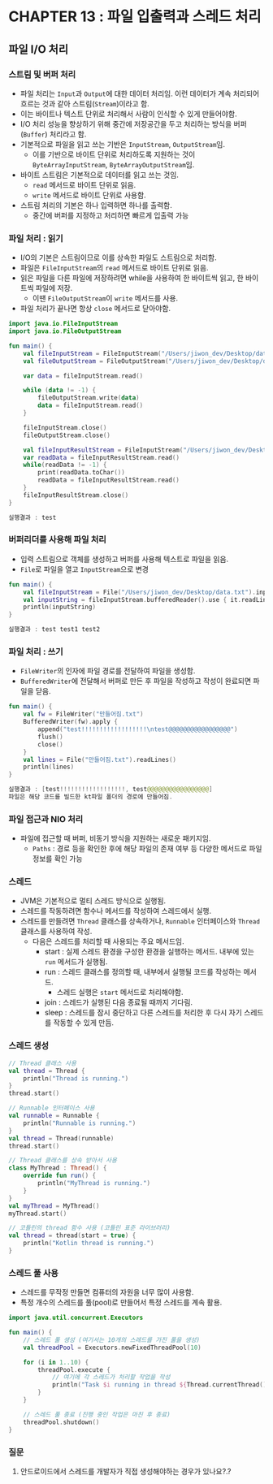 # CHAPTER 13 : 파일 입출력과 스레드 처리

## 파일 I/O 처리

### 스트림 및 버퍼 처리

- 파일 처리는 `Input`과 `Output`에 대한 데이터 처리임. 이런 데이터가 계속 처리되어 흐르는 것과 같아 스트림(`Stream`)이라고 함.
- 이는 바이트나 텍스트 단위로 처리해서 사람이 인식할 수 있게 만들어야함.
- I/O 처리 성능을 향상하기 위해 중간에 저장공간을 두고 처리하는 방식을 버퍼(`Buffer`) 처리라고 함.
- 기본적으로 파일을 읽고 쓰는 기반은 `InputStream`, `OutputStream`임.
    - 이를 기반으로 바이트 단위로 처리하도록 지원하는 것이 `ByteArrayInputStream`, `ByteArrayOutputStream`임.
- 바이트 스트림은 기본적으로 데이터를 읽고 쓰는 것임.
    - `read` 메서드로 바이트 단위로 읽음.
    - `write` 메서드로 바이트 단위로 사용함.
- 스트림 처리의 기본은 하나 입력하면 하나를 출력함.
    - 중간에 버퍼를 지정하고 처리하면 빠르게 입출력 가능

### 파일 처리 : 읽기

- I/O의 기본은 스트림이므로 이를 상속한 파일도 스트림으로 처리함.
- 파일은 `FileInputStream`의 `read` 메서드로 바이트 단위로 읽음.
- 읽은 파일을 다른 파일에 저장하려면 while을 사용하여 한 바이트씩 읽고, 한 바이트씩 파일에 저장.
    - 이땐 `FileOutputStream`이 `write` 메서드를 사용.
- 파일 처리가 끝나면 항상 `close` 메서드로 닫아야함.

```kotlin
import java.io.FileInputStream
import java.io.FileOutputStream

fun main() {
    val fileInputStream = FileInputStream("/Users/jiwon_dev/Desktop/data.txt")
    val fileOutputStream = FileOutputStream("/Users/jiwon_dev/Desktop/dataout.txt")

    var data = fileInputStream.read()

    while (data != -1) {
        fileOutputStream.write(data)
        data = fileInputStream.read()
    }

    fileInputStream.close()
    fileOutputStream.close()

    val fileInputResultStream = FileInputStream("/Users/jiwon_dev/Desktop/dataout.txt")
    var readData = fileInputResultStream.read()
    while(readData != -1) {
        print(readData.toChar())
        readData = fileInputResultStream.read()
    }
    fileInputResultStream.close()
}

실행결과 : test
```

### 버퍼리더를 사용해 파일 처리

- 입력 스트림으로 객체를 생성하고 버퍼를 사용해 텍스트로 파일을 읽음.
- `File`로 파일을 열고 `InputStream`으로 변경

```kotlin
fun main() {
    val fileInputStream = File("/Users/jiwon_dev/Desktop/data.txt").inputStream()
    val inputString = fileInputStream.bufferedReader().use { it.readLine() }
    println(inputString)
}

실행결과 : test test1 test2
```

### 파일 처리 : 쓰기

- `FileWriter`의 인자에 파일 경로를 전달하여 파일을 생성함.
- `BufferedWriter`에 전달해서 버퍼로 만든 후 파일을 작성하고 작성이 완료되면 파일을 닫음.

```kotlin
fun main() {
    val fw = FileWriter("만들어짐.txt")
    BufferedWriter(fw).apply {
        append("test!!!!!!!!!!!!!!!!!!\ntest@@@@@@@@@@@@@@@@@")
        flush()
        close()
    }
    val lines = File("만들어짐.txt").readLines()
    println(lines)
}

실행결과 : [test!!!!!!!!!!!!!!!!!!, test@@@@@@@@@@@@@@@@@]
파일은 해당 코드를 빌드한 kt파일 폴더의 경로에 만들어짐.
```

### 파일 접근과 NIO 처리

- 파일에 접근할 때 버퍼, 비동기 방식을 지원하는 새로운 패키지임.
    - `Paths` : 경로 등을 확인한 후에 해당 파일의 존재 여부 등 다양한 메서드로 파일 정보를 확인 가능

### 스레드

- JVM은 기본적으로 멀티 스레드 방식으로 실행됨.
- 스레드를 작동하려면 함수나 메서드를 작성하여 스레드에서 실행.
- 스레드를 만들려면 `Thread` 클래스를 상속하거나, `Runnable` 인터페이스와 `Thread` 클래스를 사용하여 작성.
    - 다음은 스레드를 처리할 때 사용되는 주요 메서드임.
        - start : 실제 스레드 환경을 구성한 환경을 실행하는 메서드. 내부에 있는 `run` 메서드가 실행됨.
        - run : 스레드 클래스를 정의할 때, 내부에서 실행될 코드를 작성하는 메서드.
            - 스레드 실행은 `start` 메서드로 처리해야함.
        - join : 스레드가 실행된 다음 종료될 때까지 기다림.
        - sleep : 스레드를 잠시 중단하고 다른 스레드를 처리한 후 다시 자기 스레드를 작동할 수 있게 만듬.

### 스레드 생성

```kotlin
// Thread 클래스 사용
val thread = Thread {
    println("Thread is running.")
}
thread.start()

// Runnable 인터페이스 사용
val runnable = Runnable {
    println("Runnable is running.")
}
val thread = Thread(runnable)
thread.start()

// Thread 클래스를 상속 받아서 사용
class MyThread : Thread() {
    override fun run() {
        println("MyThread is running.")
    }
}
val myThread = MyThread()
myThread.start()

// 코틀린의 thread 함수 사용 (코틀린 표준 라이브러리)
val thread = thread(start = true) {
    println("Kotlin thread is running.")
}
```

### 스레드 풀 사용

- 스레드를 무작정 만들면 컴퓨터의 자원을 너무 많이 사용함.
- 특정 개수의 스레드를 풀(pool)로 만들어서 특정 스레드를 계속 활용.

```kotlin
import java.util.concurrent.Executors

fun main() {
    // 스레드 풀 생성 (여기서는 10개의 스레드를 가진 풀을 생성)
    val threadPool = Executors.newFixedThreadPool(10)

    for (i in 1..10) {
        threadPool.execute {
            // 여기에 각 스레드가 처리할 작업을 작성
            println("Task $i running in thread ${Thread.currentThread().name}")
        }
    }

    // 스레드 풀 종료 (진행 중인 작업은 마친 후 종료)
    threadPool.shutdown()
}
```

### 질문

1. 안드로이드에서 스레드를 개발자가 직접 생성해야하는 경우가 있나요?.?
